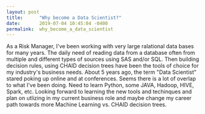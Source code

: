 ```yaml
---
layout: post
title:      "Why become a Data Scientist?"
date:       2019-07-04 10:45:04 -0400
permalink:  why_become_a_data_scientist
---
```



As a Risk Manager, I've been working with very large ralational data bases for many years. The daily need of reading data from a database often from multiple and different types of sources using SAS and/or SQL. Then building decision rules, using CHAID decision trees have been the tools of choice for my industry's business needs. About 5 years ago, the term "Data Scientist" stared poking up online and at conferences. Seems there is a lot of overlap to what I've been doing. Need to learn Python, some JAVA, Hadoop, HIVE, Spark, etc. Looking forward to learning the new tools and techinques and plan on utlizing in my current business role and maybe change my career path towards more Machine Learning vs. CHAID decision trees. 
